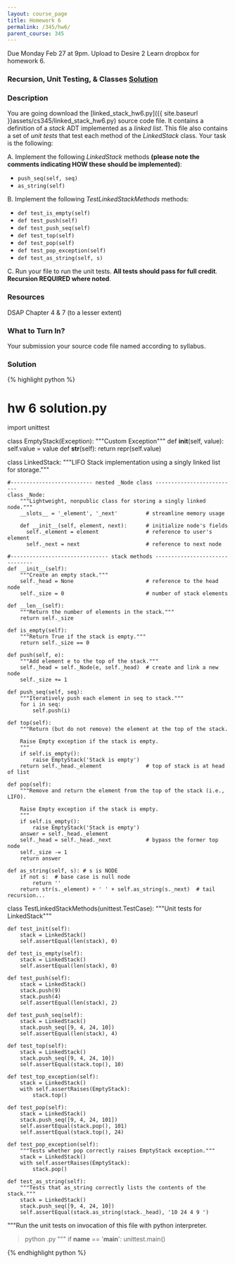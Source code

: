 ```yaml
---
layout: course_page
title: Homework 6
permalink: /345/hw6/
parent_course: 345
---
```


Due Monday Feb 27 at 9pm. Upload to Desire 2 Learn dropbox for homework 6.

### Recursion, Unit Testing, & Classes [Solution](/345/hw6/#solution)

### Description
You are going download the [linked_stack_hw6.py]({{ site.baseurl }}assets/cs345/linked_stack_hw6.py) source code file. It contains a definition of a *stack* ADT implemented as a *linked list*. This file also contains a set of *unit tests* that test each method of the *LinkedStack* class. Your task is the following:

A. Implement the following *LinkedStack* methods **(please note the comments indicating HOW these should be implemented)**:

- ```push_seq(self, seq)```
- ```as_string(self)```

B. Implement the following *TestLinkedStackMethods* methods:

- ```def test_is_empty(self)```
- ```def test_push(self)```
- ```def test_push_seq(self)```
- ```def test_top(self)```
- ```def test_pop(self)```
- ```def test_pop_exception(self)```
- ```def test_as_string(self, s)```

C. Run your file to run the unit tests. **All tests should pass for full credit**. **Recursion REQUIRED where noted**.

### Resources
DSAP Chapter 4 & 7 (to a lesser extent)

### What to Turn In?
Your submission your source code file named according to syllabus.

### Solution

{% highlight python %}
# hw 6 solution.py
import unittest


class EmptyStack(Exception):
    """Custom Exception"""
    def __init__(self, value):
        self.value = value
    def __str__(self):
        return repr(self.value)

class LinkedStack:
    """LIFO Stack implementation using a singly linked list for storage."""

    #-------------------------- nested _Node class --------------------------
    class _Node:
        """Lightweight, nonpublic class for storing a singly linked node."""
        __slots__ = '_element', '_next'         # streamline memory usage

        def __init__(self, element, next):      # initialize node's fields
          self._element = element               # reference to user's element
          self._next = next                     # reference to next node

    #------------------------------- stack methods -------------------------------
    def __init__(self):
        """Create an empty stack."""
        self._head = None                       # reference to the head node
        self._size = 0                          # number of stack elements

    def __len__(self):
        """Return the number of elements in the stack."""
        return self._size

    def is_empty(self):
        """Return True if the stack is empty."""
        return self._size == 0

    def push(self, e):
        """Add element e to the top of the stack."""
        self._head = self._Node(e, self._head)  # create and link a new node
        self._size += 1

    def push_seq(self, seq):
        """Iteratively push each element in seq to stack."""
        for i in seq:
            self.push(i)

    def top(self):
        """Return (but do not remove) the element at the top of the stack.

        Raise Empty exception if the stack is empty.
        """
        if self.is_empty():
            raise EmptyStack('Stack is empty')
        return self._head._element              # top of stack is at head of list

    def pop(self):
        """Remove and return the element from the top of the stack (i.e., LIFO).

        Raise Empty exception if the stack is empty.
        """
        if self.is_empty():
            raise EmptyStack('Stack is empty')
        answer = self._head._element
        self._head = self._head._next           # bypass the former top node
        self._size -= 1
        return answer

    def as_string(self, s): # s is NODE
        if not s:  # base case is null node
            return ''
        return str(s._element) + ' ' + self.as_string(s._next)  # tail recursion...


class TestLinkedStackMethods(unittest.TestCase):
    """Unit tests for LinkedStack"""

    def test_init(self):
        stack = LinkedStack()
        self.assertEqual(len(stack), 0)

    def test_is_empty(self):
        stack = LinkedStack()
        self.assertEqual(len(stack), 0)

    def test_push(self):
        stack = LinkedStack()
        stack.push(9)
        stack.push(4)
        self.assertEqual(len(stack), 2)

    def test_push_seq(self):
        stack = LinkedStack()
        stack.push_seq([9, 4, 24, 10])
        self.assertEqual(len(stack), 4)

    def test_top(self):
        stack = LinkedStack()
        stack.push_seq([9, 4, 24, 10])
        self.assertEqual(stack.top(), 10)
    
    def test_top_exception(self):
        stack = LinkedStack()
        with self.assertRaises(EmptyStack):
            stack.top()
    
    def test_pop(self):
        stack = LinkedStack()
        stack.push_seq([9, 4, 24, 101])
        self.assertEqual(stack.pop(), 101)
        self.assertEqual(stack.top(), 24)

    def test_pop_exception(self):
        """Tests whether pop correctly raises EmptyStack exception."""
        stack = LinkedStack()
        with self.assertRaises(EmptyStack):
            stack.pop()

    def test_as_string(self):
        """Tests that as_string correctly lists the contents of the stack."""
        stack = LinkedStack()
        stack.push_seq([9, 4, 24, 10])
        self.assertEqual(stack.as_string(stack._head), '10 24 4 9 ')


"""Run the unit tests on invocation of this file with python interpreter.

> python <name of this file>.py
"""
if __name__ == '__main__':
    unittest.main()


{% endhighlight python %}





